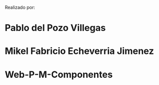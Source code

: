 Realizado por:
# Pablo del Pozo Villegas
# Mikel Fabricio Echeverria Jimenez

# Web-P-M-Componentes
